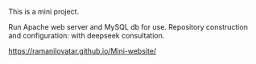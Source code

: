 This is a mini project. 


Run Apache web server and MySQL db for use.
Repository construction and configuration: with deepseek consultation.

https://ramanilovatar.github.io/Mini-website/
